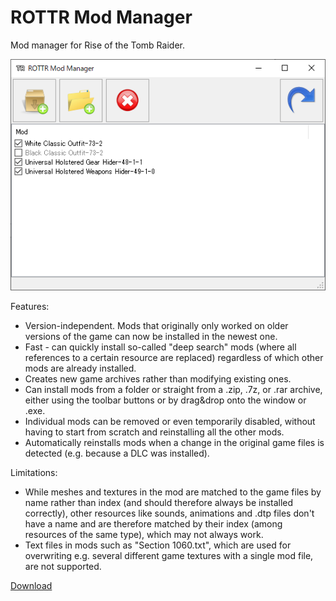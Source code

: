 # ROTTR Mod Manager
Mod manager for Rise of the Tomb Raider.

![Screenshot](Screenshot.png)

Features:
* Version-independent. Mods that originally only worked on older versions of the game can now be installed in the newest one.
* Fast - can quickly install so-called "deep search" mods (where all references to a certain resource are replaced) regardless of which other mods are already installed.
* Creates new game archives rather than modifying existing ones.
* Can install mods from a folder or straight from a .zip, .7z, or .rar archive, either using the toolbar buttons or by drag&drop onto the window or .exe.
* Individual mods can be removed or even temporarily disabled, without having to start from scratch and reinstalling all the other mods.
* Automatically reinstalls mods when a change in the original game files is detected (e.g. because a DLC was installed).

Limitations:
* While meshes and textures in the mod are matched to the game files by name rather than index (and should therefore always be installed correctly), other resources like sounds, animations and .dtp files don't have a name and are therefore matched by their index (among resources of the same type), which may not always work.
* Text files in mods such as "Section 1060.txt", which are used for overwriting e.g. several different game textures with a single mod file, are not supported.

[Download](https://github.com/arcusmaximus/RottrModManager/releases)
